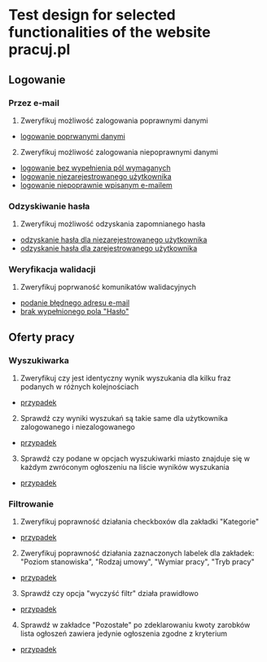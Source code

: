 # Test design for selected functionalities of the website pracuj.pl

## Logowanie

### Przez e-mail

1. Zweryfikuj możliwość zalogowania poprawnymi danymi 

* [logowanie poprwanymi danymi](#general-information)

2. Zweryfikuj możliwość zalogowania niepoprawnymi danymi 

* [logowanie bez wypełnienia pól wymaganych](#general-information) 
* [logowanie niezarejestrowanego użytkownika](#general-information) 
* [logowanie niepoprawnie wpisanym e-mailem](#general-information) 

### Odzyskiwanie hasła

1. Zweryfikuj możliwość odzyskania zapomnianego hasła

* [odzyskanie hasła dla niezarejestrowanego użytkownika](#general-information) 
* [odzyskanie hasła dla zarejestrowanego użytkownika](#general-information) 

### Weryfikacja walidacji

1. Zweryfikuj poprwaność komunikatów walidacyjnych

* [podanie błędnego adresu e-mail](#general-information) 
* [brak wypełnionego pola "Hasło"](#general-information) 
## Oferty pracy

### Wyszukiwarka

1. Zweryfikuj czy jest identyczny wynik wyszukania dla kilku fraz podanych w różnych kolejnościach 

* [przypadek](#general-information) 

2. Sprawdź czy wyniki wyszukań są takie same dla użytkownika zalogowanego i niezalogowanego

* [przypadek](#general-information) 

3. Sprawdź czy podane w opcjach wyszukiwarki miasto znajduje się w każdym zwróconym ogłoszeniu na liście wyników wyszukania

* [przypadek](#general-information) 


### Filtrowanie

1. Zweryfikuj poprawność działania checkboxów dla zakładki "Kategorie" 

* [przypadek](#general-information) 

2. Zweryfikuj poprawność działania zaznaczonych labelek dla zakładek: "Poziom stanowiska", "Rodzaj umowy", "Wymiar pracy", "Tryb pracy"

* [przypadek](#general-information) 

3. Sprawdź czy opcja "wyczyść filtr" działa prawidłowo

* [przypadek](#general-information) 

4. Sprawdź w zakładce "Pozostałe" po zdeklarowaniu kwoty zarobków lista ogłoszeń zawiera jedynie ogłoszenia zgodne z kryterium 

* [przypadek](#general-information) 

